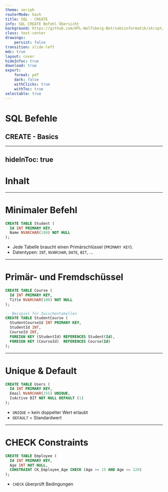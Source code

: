 ```yaml
---
theme: seriph
routerMode: hash
title: SQL - CREATE
info: SQL CREATE Befehl Übersicht
background: https://github.com/HTL-Wolfsberg-Betriebsinformatik/skript/blob/main/slides/content/slides/background-cover-16-9.webp?raw=true
class: text-center
drawings:
    persist: false
transition: slide-left
mdc: true
layout: cover
hideInToc: true
download: true
export:
    format: pdf
    dark: false
    withClicks: true
    withToc: true
selectable: true
---
```


# SQL Befehle

## CREATE - Basics


---
hideInToc: true
---

# Inhalt

<Toc minDepth="1" maxDepth="1" />

---

# Minimaler Befehl

```sql
CREATE TABLE Student (
  Id INT PRIMARY KEY,
  Name NVARCHAR(100) NOT NULL
);
```

- Jede Tabelle braucht einen Primärschlüssel (`PRIMARY KEY`).
- Datentypen: `INT`, `NVARCHAR`, `DATE`, `BIT`, …

---

# Primär- und Fremdschüssel

```sql
CREATE TABLE Course (
  Id INT PRIMARY KEY,
  Title NVARCHAR(100) NOT NULL
);

-- Beispiel für Zwischentabellen
CREATE TABLE StudentCourse (
  StudentCourseId INT PRIMARY KEY,
  StudentId INT,
  CourseId INT,
  FOREIGN KEY (StudentId) REFERENCES Student(Id),
  FOREIGN KEY (CourseId)  REFERENCES Course(Id)
);
```

---

# Unique & Default

```sql
CREATE TABLE Users (
  Id INT PRIMARY KEY,
  Email NVARCHAR(255) UNIQUE,
  IsActive BIT NOT NULL DEFAULT (1)
);
```

- `UNIQUE` = kein doppelter Wert erlaubt
- `DEFAULT` = Standardwert

---

# CHECK Constraints

```sql
CREATE TABLE Employee (
  Id INT PRIMARY KEY,
  Age INT NOT NULL,
  CONSTRAINT CK_Employee_Age CHECK (Age >= 15 AND Age <= 120)
);
```

- `CHECK` überprüft Bedingungen

